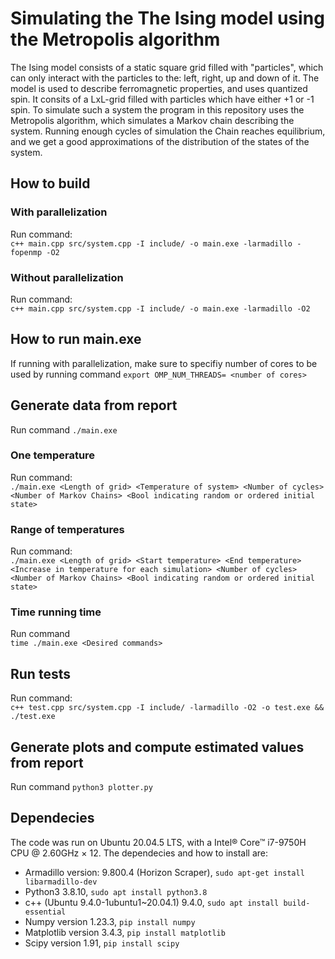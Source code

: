 # Simulating the The Ising model using the Metropolis algorithm

The Ising model consists of a static square grid filled with "particles", which can only interact with the particles to the: left, right, up and down of it. The model is used to describe ferromagnetic properties, and uses quantized spin. It consits of a LxL-grid filled with particles which have either +1 or -1 spin. To simulate such a system the program in this repository uses the Metropolis algorithm, which simulates a Markov chain describing the system. Running enough cycles of simulation the Chain reaches equilibrium, and we get a good approximations of the distribution of the states of the system.

## How to build
### With parallelization
Run command:  
`c++ main.cpp src/system.cpp -I include/ -o main.exe -larmadillo -fopenmp -O2`

### Without parallelization
Run command:  
`c++ main.cpp src/system.cpp -I include/ -o main.exe -larmadillo -O2`

## How to run main.exe
If running with parallelization, make sure to specifiy number of cores to be used by running command `export OMP_NUM_THREADS= <number of cores>`
## Generate data from report
Run command 
`./main.exe`

### One temperature
Run command:  
`./main.exe <Length of grid> <Temperature of system> <Number of cycles> <Number of Markov Chains> <Bool indicating random or ordered initial state>`

### Range of temperatures
Run command:  
`./main.exe <Length of grid> <Start temperature> <End temperature> <Increase in temperature for each simulation> <Number of cycles> <Number of Markov Chains> <Bool indicating random or ordered initial state>`

### Time running time
Run command  
`time ./main.exe <Desired commands>`

## Run tests
Run command:   
`c++ test.cpp src/system.cpp -I include/ -larmadillo -O2 -o test.exe && ./test.exe`

## Generate plots and compute estimated values from report
Run command  `python3 plotter.py`  

## Dependecies
The code was run on Ubuntu 20.04.5 LTS, with a Intel® Core™ i7-9750H CPU @ 2.60GHz × 12. The dependecies and how to install are:  
* Armadillo version: 9.800.4 (Horizon Scraper), `sudo apt-get install libarmadillo-dev`
* Python3 3.8.10, `sudo apt install python3.8`
* c++ (Ubuntu 9.4.0-1ubuntu1~20.04.1) 9.4.0, `sudo apt install build-essential`
* Numpy version 1.23.3, `pip install numpy`
* Matplotlib version 3.4.3, `pip install matplotlib`
* Scipy version 1.91, `pip install scipy`
